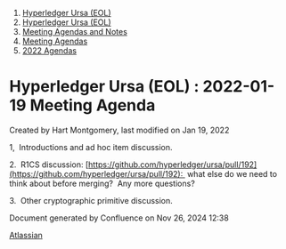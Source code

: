 1. [Hyperledger Ursa (EOL)](index.html)
2. [Hyperledger Ursa (EOL)](19595269.html)
3. [Meeting Agendas and Notes](Meeting-Agendas-and-Notes_19603313.html)
4. [Meeting Agendas](Meeting-Agendas_19603319.html)
5. [2022 Agendas](2022-Agendas_19612150.html)

# Hyperledger Ursa (EOL) : 2022-01-19 Meeting Agenda

Created by Hart Montgomery, last modified on Jan 19, 2022

1,  Introductions and ad hoc item discussion.

2.  R1CS discussion: [https://github.com/hyperledger/ursa/pull/192](https://github.com/hyperledger/ursa/pull/192):  what else do we need to think about before merging?  Any more questions?

3.  Other cryptographic primitive discussion.

Document generated by Confluence on Nov 26, 2024 12:38

[Atlassian](http://www.atlassian.com/)
